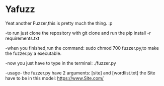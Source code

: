 # Yafuzz
Yeat another Fuzzer,this is pretty much the thing. :p

  -to run just clone the repository with git clone and run the pip install -r requirements.txt
  
  -when you finished,run the command: sudo chmod 700 fuzzer.py,to make the fuzzer.py a executable.
  
  -now you just have to type in the terminal: ./fuzzer.py 

  -usage-
    the fuzzer.py have 2 arguments: [site] and [wordlist.txt]
    the Site have to be in this model: https://www.Site.com/
    
